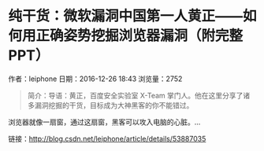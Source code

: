 # 纯干货：微软漏洞中国第一人黄正——如何用正确姿势挖掘浏览器漏洞（附完整 PPT）
作者：leiphone
日期：2016-12-26 18:43
浏览量：2752
> 简介：导语：黄正，百度安全实验室 X-Team 掌门人。他在这里分享了诸多漏洞挖掘的干货，目标成为大神黑客的你不能错过。







浏览器就像一扇窗，通过这扇窗，黑客可以攻入电脑的心脏。...

 链接：http://blog.csdn.net/leiphone/article/details/53887035
